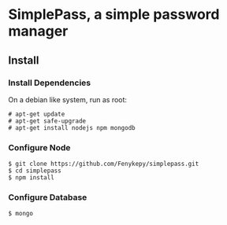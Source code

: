 # SimplePass, a simple password manager

## Install

### Install Dependencies

On a debian like system, run as root:

    # apt-get update
    # apt-get safe-upgrade
    # apt-get install nodejs npm mongodb

### Configure Node

    $ git clone https://github.com/Fenykepy/simplepass.git
    $ cd simplepass
    $ npm install

### Configure Database

    $ mongo

